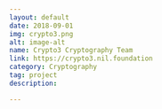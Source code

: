 ```yaml
---
layout: default
date: 2018-09-01
img: crypto3.png
alt: image-alt
name: Crypto3 Cryptography Team
link: https://crypto3.nil.foundation
category: Cryptography
tag: project
description: 

---
```

